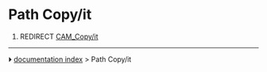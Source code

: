 # Path Copy/it
1.  REDIRECT [CAM_Copy/it](CAM_Copy/it.md)



---
⏵ [documentation index](../README.md) > Path Copy/it
